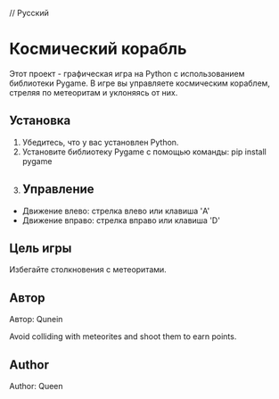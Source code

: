 // Русский
# Космический корабль

Этот проект - графическая игра на Python с использованием библиотеки Pygame. В игре вы управляете космическим кораблем, стреляя по метеоритам и уклоняясь от них.

## Установка

1. Убедитесь, что у вас установлен Python.
2. Установите библиотеку Pygame с помощью команды: pip install pygame
3. ## Управление

- Движение влево: стрелка влево или клавиша 'A'
- Движение вправо: стрелка вправо или клавиша 'D'

## Цель игры

Избегайте столкновения с метеоритами.

## Автор

Автор: Qunein


Avoid colliding with meteorites and shoot them to earn points.

## Author

Author: Queen
